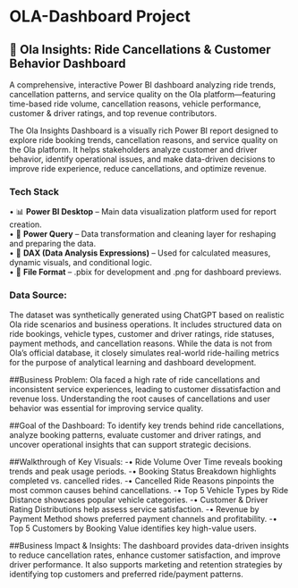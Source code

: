 # OLA-Dashboard Project
## 🚖 Ola Insights: Ride Cancellations & Customer Behavior Dashboard
A comprehensive, interactive Power BI dashboard analyzing ride trends, cancellation patterns, and service quality on the Ola platform—featuring time-based ride volume, cancellation reasons, vehicle performance, customer & driver ratings, and top revenue contributors.

The Ola Insights Dashboard is a visually rich Power BI report designed to explore ride booking trends, cancellation reasons, and service quality on the Ola platform. It helps stakeholders analyze customer and driver behavior, identify operational issues, and make data-driven decisions to improve ride experience, reduce cancellations, and optimize revenue.

### Tech Stack
•        📊 **Power BI Desktop** – Main data visualization platform used for report creation.<br>
•        📂 **Power Query** – Data transformation and cleaning layer for reshaping and preparing the data.<br>
•        🧠 **DAX (Data Analysis Expressions)** – Used for calculated measures, dynamic visuals, and conditional logic.<br>
•        📁 **File Format** – .pbix for development and .png for dashboard previews.<br>

### Data Source:
The dataset was synthetically generated using ChatGPT based on realistic Ola ride scenarios and business operations. It includes structured data on ride bookings, vehicle types, customer and driver ratings, ride statuses, payment methods, and cancellation reasons. While the data is not from Ola’s official database, it closely simulates real-world ride-hailing metrics for the purpose of analytical learning and dashboard development.

##Business Problem:
Ola faced a high rate of ride cancellations and inconsistent service experiences, leading to customer dissatisfaction and revenue loss. Understanding the root causes of cancellations and user behavior was essential for improving service quality.

##Goal of the Dashboard:
To identify key trends behind ride cancellations, analyze booking patterns, evaluate customer and driver ratings, and uncover operational insights that can support strategic decisions.

##Walkthrough of Key Visuals:
-• Ride Volume Over Time reveals booking trends and peak usage periods.
-• Booking Status Breakdown highlights completed vs. cancelled rides.
-• Cancelled Ride Reasons pinpoints the most common causes behind cancellations.
-• Top 5 Vehicle Types by Ride Distance showcases popular vehicle categories.
-• Customer & Driver Rating Distributions help assess service satisfaction.
-• Revenue by Payment Method shows preferred payment channels and profitability.
-• Top 5 Customers by Booking Value identifies key high-value users.

##Business Impact & Insights:
The dashboard provides data-driven insights to reduce cancellation rates, enhance customer satisfaction, and improve driver performance. It also supports marketing and retention strategies by identifying top customers and preferred ride/payment patterns.
